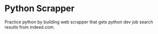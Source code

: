 # Python Scrapper

Practice python by building web scrapper that gets python dev job search results from indeed.com.
